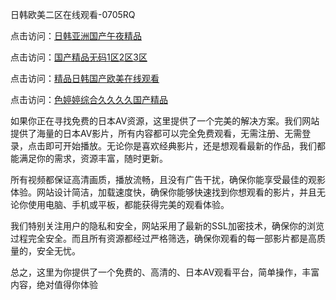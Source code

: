 日韩欧美二区在线观看-0705RQ

点击访问：<a href="https://cfad.pages.dev/">日韩亚洲国产午夜精品</a>

点击访问：<a href="https://gfd-5xg.pages.dev/">国产精品无码1区2区3区</a>

点击访问：<a href="https://fdhf-454.pages.dev/">精品日韩国产欧美在线观看</a>

点击访问：<a href="https://bered.pages.dev/">色婷婷综合久久久久国产精品</a>

如果你正在寻找免费的日本AV资源，这里提供了一个完美的解决方案。我们网站提供了海量的日本AV影片，所有内容都可以完全免费观看，无需注册、无需登录，点击即可开始播放。无论你是喜欢经典影片，还是想观看最新的作品，我们都能满足你的需求，资源丰富，随时更新。

所有视频都保证高清画质，播放流畅，且没有广告干扰，确保你能享受最佳的观影体验。网站设计简洁，加载速度快，确保你能够快速找到你想观看的影片，并且无论你使用电脑、手机或平板，都能获得完美的观看体验。

我们特别关注用户的隐私和安全，网站采用了最新的SSL加密技术，确保你的浏览过程完全安全。而且所有资源都经过严格筛选，确保你观看的每一部影片都是高质量的，安全无忧。

总之，这里为你提供了一个免费的、高清的、日本AV观看平台，简单操作，丰富内容，绝对值得你体验

<span style="display:none;">[Canonical link](https://github.com/Q20250705/So5 ）</span>
